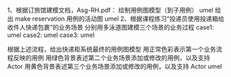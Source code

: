1、根据订旅馆建模文档，Asg-RH.pdf：
绘制用例图模型（到子用例） umel
给出 make reservation 用例的活动图 umel
2、根据课程练习“投递员使用投递箱给收件人快递包裹”的业务场景
分别用多泳道图建模三个场景的业务过程
case1: umel case2: umel case3: umel

根据上述流程，给出快递柜系统最终的用例图模型
用正常色彩表示第一个业务流程反映的用例
用绿色背景表述第二个业务场景添加或修改的用例，以及支持 Actor
用黄色背景表述第三个业务场景添加或修改的用例，以及支持 Actor umel
